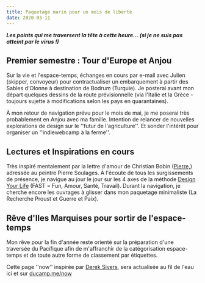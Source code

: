 ```yaml
---
title: Paquetage marin pour un mois de liberté
date: 2020-03-11
---
```


***Les points qui me traversent la tête à cette heure... (si je ne suis pas atteint par le virus !)***

## Premier semestre : Tour d'Europe et Anjou 

Sur la vie et l'espace-temps, échanges en cours par e-mail avec Julien (skipper, convoyeur) pour contractualiser un embarquement à partir des Sables d'Olonne à destination de Bodrum (Turquie). Je posterai avant mon départ quelques dessins de la route prévisionnelle (via l'Italie et la Grèce - toujours sujette à modifications selon les pays en quarantaines). 

À mon retour de navigation prévu pour le mois de mai, je me poserai très probablement en Anjou avec ma famille. Intention de relancer de nouvelles explorations de design sur le ''futur de l'agriculture''. Et sonder l'intérêt pour organiser un ''indiewebcamp à la ferme''. 

## Lectures et Inspirations en cours

Très inspiré mentalement par la lettre d'amour de Christian Bobin ([Pierre,](https://www.babelio.com/livres/Bobin-Pierre/1157433)) adressée au peintre Pierre Soulages. À l'écoute de tous les surgissements de présence, je navigue au jour le jour sur les 4 axes de la méthode [Design Your Life](https://ducamp.me/DYL) (FAST = Fun, Amour, Santé, Travail). Durant la navigation, je cherche encore les ouvrages à glisser dans mon paquetage minimaliste (La Recherche Proust et Guerre et Paix).

## Rêve d'Iles Marquises pour sortir de l'espace-temps

Mon rêve pour la fin d'année reste orienté sur la préparation d'une traversée du Pacifique afin de m'affranchir de la catégorisation espace-temps et de toute autre forme de classement par étiquettes.

Cette page ''now'' inspirée par [Derek Sivers](https://ducamp.me/maintenant), sera actualisée au fil de l'eau ici et sur [ducamp.me/now](https://ducamp.me/now)
